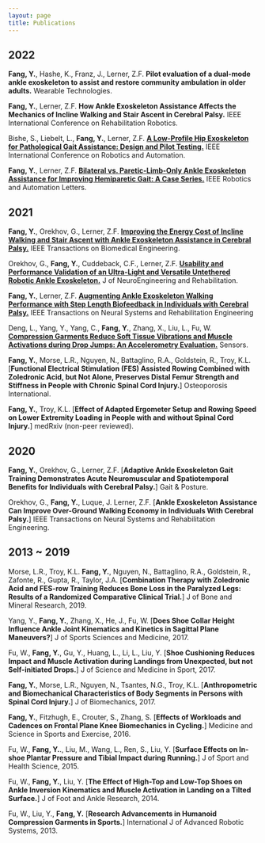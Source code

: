 ```yaml
---
layout: page
title: Publications
---
```

## 2022

**Fang, Y.**, Hashe, K., Franz, J., Lerner, Z.F. **Pilot evaluation of a dual-mode ankle exoskeleton to assist and restore community ambulation in older adults.**
 Wearable Technologies.

**Fang, Y.**, Lerner, Z.F. **How Ankle Exoskeleton Assistance Affects the Mechanics of Incline Walking and Stair Ascent in Cerebral Palsy.** IEEE International Conference on Rehabilitation Robotics.

Bishe, S., Liebelt, L., **Fang, Y.**, Lerner, Z.F. [**A Low-Profile Hip Exoskeleton for Pathological Gait Assistance: Design and Pilot Testing.**](https://drive.google.com/file/d/1FkobaqFuHBXojzFfWk-vWWx8LJJHdk0T/view?usp=sharing) IEEE International Conference on Robotics and Automation.

**Fang, Y.**, Lerner, Z.F. [**Bilateral vs. Paretic-Limb-Only Ankle Exoskeleton Assistance for Improving Hemiparetic Gait: A Case Series.**](https://drive.google.com/file/d/16oBCtTB7lalpI6GlZ-P5ESbcozhxtkNI/view?usp=sharing) IEEE Robotics and Automation Letters.

## 2021

**Fang, Y.**, Orekhov, G., Lerner, Z.F. [**Improving the Energy Cost of Incline Walking and Stair Ascent with Ankle Exoskeleton Assistance in Cerebral Palsy.**](https://drive.google.com/file/d/1uGwKAfJFnProkGlR7543lYSeh9-C9i47/view?usp=sharing) IEEE Transactions on Biomedical Engineering.

Orekhov, G., **Fang, Y.**, Cuddeback, C.F., Lerner, Z.F. [**Usability and Performance Validation of an Ultra-Light and Versatile Untethered Robotic Ankle Exoskeleton.**](https://drive.google.com/file/d/1Y58loG_MK19yFpGKESRkim5jqwTw-5NZ/view?usp=sharing) J of NeuroEngineering and Rehabilitation.

**Fang, Y.**, Lerner, Z.F. [**Augmenting Ankle Exoskeleton Walking Performance with Step Length Biofeedback in Individuals with Cerebral Palsy.**](https://drive.google.com/file/d/1Zraae-zH1Qda3tR6w1-pRY3J48kzaBhA/view?usp=sharing) IEEE Transactions on Neural Systems and Rehabilitation Engineering

Deng, L., Yang, Y., Yang, C., **Fang, Y.**, Zhang, X., Liu, L., Fu, W. [**Compression Garments Reduce Soft Tissue Vibrations and Muscle Activations during Drop Jumps: An Accelerometry Evaluation.**](https://drive.google.com/file/d/1Zraae-zH1Qda3tR6w1-pRY3J48kzaBhA/view?usp=sharing) Sensors.

**Fang, Y.**, Morse, L.R., Nguyen, N., Battaglino, R.A., Goldstein, R., Troy, K.L. [**Functional Electrical Stimulation (FES) Assisted Rowing Combined with Zoledronic Acid, but Not Alone, Preserves Distal Femur Strength and Stiffness in People with Chronic Spinal Cord Injury.**] Osteoporosis International.

**Fang, Y.**, Troy, K.L. [**Effect of Adapted Ergometer Setup and Rowing Speed on Lower Extremity Loading in People with and without Spinal Cord Injury.**] medRxiv (non-peer reviewed).

## 2020

**Fang, Y.**, Orekhov, G., Lerner, Z.F. [**Adaptive Ankle Exoskeleton Gait Training Demonstrates Acute Neuromuscular and Spatiotemporal Benefits for Individuals with Cerebral Palsy.**] Gait & Posture.

Orekhov, G., **Fang, Y.**, Luque, J. Lerner, Z.F. [**Ankle Exoskeleton Assistance Can Improve Over-Ground Walking Economy in Individuals With Cerebral Palsy.**] IEEE Transactions on Neural Systems and Rehabilitation Engineering.

## 2013 ~ 2019

Morse, L.R., Troy, K.L. **Fang, Y.**, Nguyen, N., Battaglino, R.A., Goldstein, R., Zafonte, R., Gupta, R., Taylor, J.A. [**Combination Therapy with Zoledronic Acid and FES-row Training Reduces Bone Loss in the Paralyzed Legs: Results of a Randomized Comparative Clinical Trial.**] J of Bone and Mineral Research, 2019.

Yang, Y., **Fang, Y.**, Zhang, X., He, J., Fu, W. [**Does Shoe Collar Height Influence Ankle Joint Kinematics and Kinetics in Sagittal Plane Maneuvers?**] J of Sports Sciences and Medicine, 2017.								

Fu, W., **Fang, Y.**, Gu, Y., Huang, L., Li, L., Liu, Y. [**Shoe Cushioning Reduces Impact and Muscle Activation during Landings from Unexpected, but not Self-initiated Drops.**] J of Science and Medicine in Sport, 2017.								

**Fang, Y.**, Morse, L.R., Nguyen, N., Tsantes, N.G., Troy, K.L. [**Anthropometric and Biomechanical Characteristics of Body Segments in Persons with Spinal Cord Injury.**] J of Biomechanics, 2017.							

**Fang, Y.**, Fitzhugh, E., Crouter, S., Zhang, S. [**Effects of Workloads and Cadences on Frontal Plane Knee Biomechanics in Cycling.**] Medicine and Science in Sports and Exercise, 2016.							
	
Fu, W., **Fang, Y.**., Liu, M., Wang, L., Ren, S., Liu, Y. [**Surface Effects on In-shoe Plantar Pressure and Tibial Impact during Running.**] J of Sport and Health Science, 2015.							
	
Fu, W., **Fang, Y.**, Liu, Y. [**The Effect of High-Top and Low-Top Shoes on Ankle Inversion Kinematics and Muscle Activation in Landing on a Tilted Surface.**] J of Foot and Ankle Research, 2014.							

Fu, W., Liu, Y., **Fang, Y.** [**Research Advancements in Humanoid Compression Garments in Sports.**] International J of Advanced Robotic Systems, 2013.								

